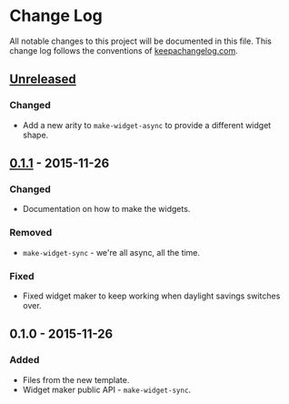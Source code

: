 # Change Log
All notable changes to this project will be documented in this file. This change log follows the conventions of [keepachangelog.com](http://keepachangelog.com/).

## [Unreleased][unreleased]
### Changed
- Add a new arity to `make-widget-async` to provide a different widget shape.

## [0.1.1] - 2015-11-26
### Changed
- Documentation on how to make the widgets.

### Removed
- `make-widget-sync` - we're all async, all the time.

### Fixed
- Fixed widget maker to keep working when daylight savings switches over.

## 0.1.0 - 2015-11-26
### Added
- Files from the new template.
- Widget maker public API - `make-widget-sync`.

[unreleased]: https://github.com/your-name/onyx-samples/compare/0.1.1...HEAD
[0.1.1]: https://github.com/your-name/onyx-samples/compare/0.1.0...0.1.1
